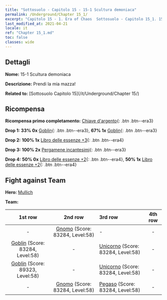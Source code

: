 ```yaml
---
title: "Sottosuolo - Capitolo 15 - 15-1 Scultura demoniaca"
permalink: /Underground/Chapter 15_1/
excerpt: "Capitolo 15 - 1. Era of Chaos  Sottosuolo - Capitolo 15_1. 15-1 Scultura demoniaca"
last_modified_at: 2021-04-21
locale: it
ref: "Chapter 15_1.md"
toc: false
classes: wide
---
```


## Dettagli

 **Nome:** 15-1 Scultura demoniaca

 **Descrizione:** Prendi la mia mazza!

 **Related to:** [Sottosuolo Capitolo 15](/it/Underground/Chapter 15/)

## Ricompensa

 **Ricompensa primo completamento:** [Chiave d'argento](/it/Items/con_693/){: .btn .btn--era3}

 **Drop 1:** **33% 0x** [Goblin](/it/Items/unt_217/){: .btn .btn--era3}, **67% 1x** [Goblin](/it/Items/unt_217/){: .btn .btn--era3}

 **Drop 2:** **100% 1x** [Libro delle essenze +3](/it/Items/mat_60/){: .btn .btn--era4}

 **Drop 3:** **100% 2x** [Pergamene incantesimi](/it/Items/con_694/){: .btn .btn--era3}

 **Drop 4:** **50% 0x** [Libro delle essenze +2](/it/Items/mat_53/){: .btn .btn--era4}, **50% 1x** [Libro delle essenze +2](/it/Items/mat_53/){: .btn .btn--era4}


## Fight against Team
 **Hero:** [Mullich](/it/heroes/Mullich/)

 **Team:**


  | 1st row | 2nd row | 3rd row | 4th row |
  |:----:|:----:|:----|:----:|
  | - | [Gnomo](/it/units/Dwarf/) (Score: 83284, Level:58)  | - | - |
  | [Goblin](/it/units/Goblin/) (Score: 83284, Level:58)  | - | [Unicorno](/it/units/Unicorn/) (Score: 83284, Level:58)  | - |
  | [Goblin](/it/units/Goblin/) (Score: 89323, Level:58)  | - | [Unicorno](/it/units/Unicorn/) (Score: 83284, Level:58)  | - |
  | - | [Gnomo](/it/units/Dwarf/) (Score: 83284, Level:58)  | [Pegaso](/it/units/Pegasus/) (Score: 83284, Level:58)  | - |


